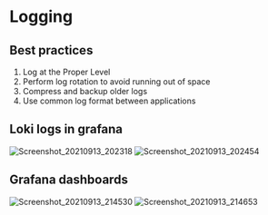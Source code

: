 # Logging
## Best practices
1. Log at the Proper Level
2. Perform log rotation to avoid running out of space
3. Compress and backup older logs
4. Use common log format between applications

## Loki logs in grafana
![Screenshot_20210913_202318](https://user-images.githubusercontent.com/42455524/133128941-a984e470-ffff-4657-bef1-959e46c4543a.png)
![Screenshot_20210913_202454](https://user-images.githubusercontent.com/42455524/133129103-93878bc5-5f2a-4db5-a9fb-b194a9da8124.png)

## Grafana dashboards
![Screenshot_20210913_214530](https://user-images.githubusercontent.com/42455524/133139512-83d1c731-17f4-4920-8f2d-624af994e611.png)
![Screenshot_20210913_214653](https://user-images.githubusercontent.com/42455524/133139596-efc36be0-2f83-4dc9-b642-f44302b5a7d2.png)

